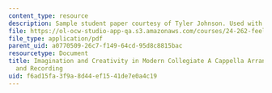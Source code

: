 ```yaml
---
content_type: resource
description: Sample student paper courtesy of Tyler Johnson. Used with permission.
file: https://ol-ocw-studio-app-qa.s3.amazonaws.com/courses/24-262-feeling-and-imagination-in-art-science-and-technology-spring-2004/f6ad15fa3f9a8d44ef1541de7e0a4c19_a_cappella_1.pdf
file_type: application/pdf
parent_uid: a0770509-26c7-f149-64cd-95d8c8815bac
resourcetype: Document
title: Imagination and Creativity in Modern Collegiate A Cappella Arranging, Performing,
  and Recording
uid: f6ad15fa-3f9a-8d44-ef15-41de7e0a4c19
---
```

